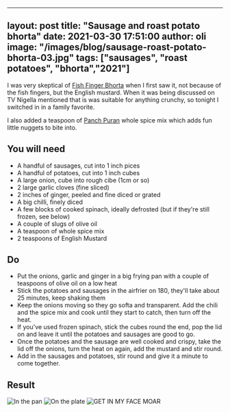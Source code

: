 
---
layout: post
title:  "Sausage and roast potato bhorta"
date:   2021-03-30 17:51:00
author: oli
image: "/images/blog/sausage-roast-potato-bhorta-03.jpg"
tags: ["sausages", "roast potatoes", "bhorta","2021"]
---

I was very skeptical of [Fish Finger Bhorta](https://www.nigella.com/recipes/fish-finger-bhorta) when I first saw it, not because of the fish fingers, but the English mustard.  When it was being discussed on TV Nigella mentioned that is was suitable for anything crunchy, so tonight I switched in in a family favorite.

I also added a teaspoon of [Panch Puran](https://www.amazon.co.uk/Seasoned-Pioneers-Phoran-Indian-Spices/dp/B00BXC6PMQ?dchild=1&keywords=Panch+Puran&qid=1617131485&sr=8-15&linkCode=ll1&tag=hhkudac-21&linkId=83cdc06bd27d938910caabe02ee01f23&language=en_GB&ref_=as_li_ss_tl) whole spice mix which adds fun little nuggets to bite into.


## You will need

* A handful of sausages, cut into 1 inch pices
* A handful of potatoes, cut into 1 inch cubes
* A large onion, cube into rough cibe (1cm or so)
* 2 large garlic cloves (fine sliced)
* 2 inches of ginger, peeled and fine diced or grated
* A big chilli, finely diced
* A few blocks of cooked spinach, ideally defrosted (but if they're still frozen, see below)
* A couple of slugs of olive oil
* A teaspoon of whole spice mix
* 2 teaspoons of English Mustard


## Do

* Put the onions, garlic and ginger in a big frying pan with a couple of teaspoons of olive oil on a low heat
* Stick the potatoes and sausages in the airfrier on 180, they'll take about 25 minutes, keep shaking them
* Keep the onions moving so they go softa and transparent.  Add the chili and the spice mix and cook until they start to catch, then turn off the heat.
* If you've used frozen spinach, stick the cubes round the end, pop the lid on and leave it until the potatoes and sausages are good to go.
* Once the potatoes and the sausage are well cooked and crispy, take the lid off the onions, turn the heat on again, add the mustard and stir round.
* Add in the sausages and potatoes, stir round and give it a minute to come together.


## Result

![In the pan](/images/blog/sausage-roast-potato-bhorta-01.jpg)
![On the plate](/images/blog/sausage-roast-potato-bhorta-02.jpg)
![GET IN MY FACE MOAR](/images/blog/sausage-roast-potato-bhorta-03.jpg)

